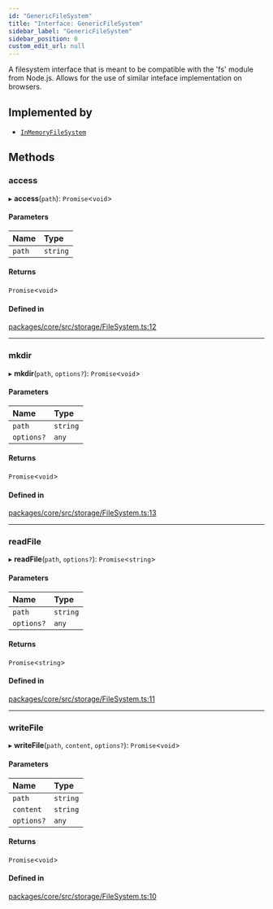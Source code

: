 ```yaml
---
id: "GenericFileSystem"
title: "Interface: GenericFileSystem"
sidebar_label: "GenericFileSystem"
sidebar_position: 0
custom_edit_url: null
---
```


A filesystem interface that is meant to be compatible with
the 'fs' module from Node.js.
Allows for the use of similar inteface implementation on
browsers.

## Implemented by

- [`InMemoryFileSystem`](../classes/InMemoryFileSystem.md)

## Methods

### access

▸ **access**(`path`): `Promise`<`void`\>

#### Parameters

| Name   | Type     |
| :----- | :------- |
| `path` | `string` |

#### Returns

`Promise`<`void`\>

#### Defined in

[packages/core/src/storage/FileSystem.ts:12](https://github.com/run-llama/LlamaIndexTS/blob/3552de1/packages/core/src/storage/FileSystem.ts#L12)

---

### mkdir

▸ **mkdir**(`path`, `options?`): `Promise`<`void`\>

#### Parameters

| Name       | Type     |
| :--------- | :------- |
| `path`     | `string` |
| `options?` | `any`    |

#### Returns

`Promise`<`void`\>

#### Defined in

[packages/core/src/storage/FileSystem.ts:13](https://github.com/run-llama/LlamaIndexTS/blob/3552de1/packages/core/src/storage/FileSystem.ts#L13)

---

### readFile

▸ **readFile**(`path`, `options?`): `Promise`<`string`\>

#### Parameters

| Name       | Type     |
| :--------- | :------- |
| `path`     | `string` |
| `options?` | `any`    |

#### Returns

`Promise`<`string`\>

#### Defined in

[packages/core/src/storage/FileSystem.ts:11](https://github.com/run-llama/LlamaIndexTS/blob/3552de1/packages/core/src/storage/FileSystem.ts#L11)

---

### writeFile

▸ **writeFile**(`path`, `content`, `options?`): `Promise`<`void`\>

#### Parameters

| Name       | Type     |
| :--------- | :------- |
| `path`     | `string` |
| `content`  | `string` |
| `options?` | `any`    |

#### Returns

`Promise`<`void`\>

#### Defined in

[packages/core/src/storage/FileSystem.ts:10](https://github.com/run-llama/LlamaIndexTS/blob/3552de1/packages/core/src/storage/FileSystem.ts#L10)

